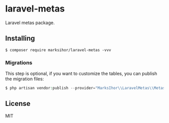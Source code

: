 # laravel-metas
Laravel metas package.

## Installing

```shell
$ composer require marksihor/laravel-metas -vvv
```

### Migrations

This step is optional, if you want to customize the tables, you can publish the migration files:

```php
$ php artisan vendor:publish --provider="MarksIhor\\LaravelMetas\\MetasServiceProvider" --tag=migrations
```


## License

MIT